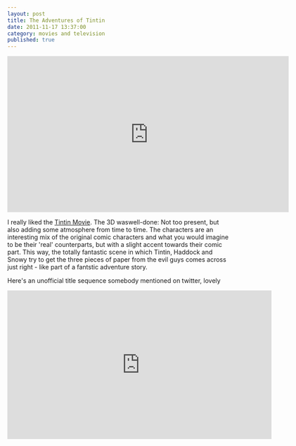 ```yaml
---
layout: post
title: The Adventures of Tintin
date: 2011-11-17 13:37:00
category: movies and television
published: true
---
```

<iframe width="640" height="355" src="https://www.youtube.com/embed/nlE4kXKwG7Y?rel=0" frameborder="0" allowfullscreen></iframe>

I really liked the [Tintin Movie](http://www.imdb.com/title/tt0983193/). The 3D waswell-done: Not too present, but also adding some atmosphere from time to time. The characters are an interesting mix of the original comic characters and what you would imagine to be their 'real' counterparts, but with a slight accent towards their comic part. This way, the totally fantastic scene in which Tintin, Haddock and Snowy try to get the three pieces of paper from the evil guys comes across just right - like part of a fantstic adventure story.

Here's an unofficial title sequence somebody mentioned on twitter, lovely

<iframe src="http://player.vimeo.com/video/30402976?portrait=0&amp;color=ffffff" width="601" height="338" frameborder="0" webkitAllowFullScreen allowFullScreen></iframe>
